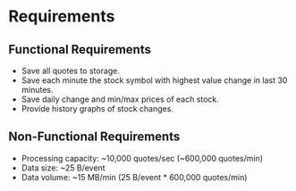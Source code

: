 # Requirements

## Functional Requirements

- Save all quotes to storage.
- Save each minute the stock symbol with highest value change in last 30 minutes.
- Save daily change and min/max prices of each stock.
- Provide history graphs of stock changes.

## Non-Functional Requirements

- Processing capacity: ~10,000 quotes/sec (~600,000 quotes/min)
- Data size: ~25 B/event
- Data volume: ~15 MB/min (25 B/event \* 600,000 quotes/min)
